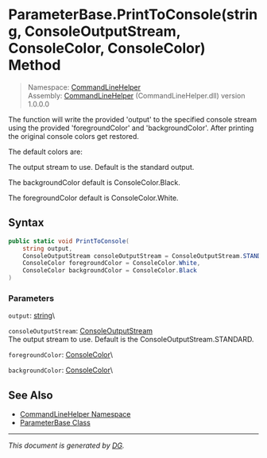 ﻿# ParameterBase.PrintToConsole(string, ConsoleOutputStream, ConsoleColor, ConsoleColor) Method

> Namespace: [CommandLineHelper](_toc.CommandLineHelper.md#commandlinehelper-namespace)\
> Assembly: [CommandLineHelper](_toc.CommandLineHelper.md) (CommandLineHelper.dll) version 1.0.0.0

The function will write the provided 'output' to the specified console stream using the provided 'foregroundColor' and 'backgroundColor'. After printing the original console colors get restored. 

The default colors are:



The output stream to use. Default is the standard output.



The backgroundColor default is ConsoleColor.Black.



The foregroundColor default is ConsoleColor.White.



## Syntax

```csharp
public static void PrintToConsole(
    string output, 
    ConsoleOutputStream consoleOutputStream = ConsoleOutputStream.STANDARD, 
    ConsoleColor foregroundColor = ConsoleColor.White, 
    ConsoleColor backgroundColor = ConsoleColor.Black
)
```

### Parameters

`output`: [string](https://docs.microsoft.com/en-us/dotnet/api/system.string)\


`consoleOutputStream`: [ConsoleOutputStream](CommandLineHelper.ConsoleOutputStream.md)\
The output stream to use. Default is the ConsoleOutputStream.STANDARD.

`foregroundColor`: [ConsoleColor](https://docs.microsoft.com/en-us/dotnet/api/system.consolecolor)\


`backgroundColor`: [ConsoleColor](https://docs.microsoft.com/en-us/dotnet/api/system.consolecolor)\


## See Also

- [CommandLineHelper Namespace](_toc.CommandLineHelper.md#commandlinehelper-namespace)
- [ParameterBase Class](CommandLineHelper.ParameterBase.md)

---

_This document is generated by [DG](https://github.com/Khojasteh/dg)._
